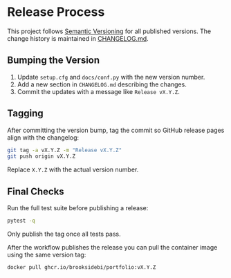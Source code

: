 # Release Process

This project follows [Semantic Versioning](https://semver.org) for all published versions.
The change history is maintained in [CHANGELOG.md](CHANGELOG.md).

## Bumping the Version

1. Update `setup.cfg` and `docs/conf.py` with the new version number.
2. Add a new section in `CHANGELOG.md` describing the changes.
3. Commit the updates with a message like `Release vX.Y.Z`.

## Tagging

After committing the version bump, tag the commit so GitHub release pages
align with the changelog:

```bash
git tag -a vX.Y.Z -m "Release vX.Y.Z"
git push origin vX.Y.Z
```

Replace `X.Y.Z` with the actual version number.

## Final Checks

Run the full test suite before publishing a release:

```bash
pytest -q
```

Only publish the tag once all tests pass.

After the workflow publishes the release you can pull the container image using
the same version tag:

```bash
docker pull ghcr.io/brooksidebi/portfolio:vX.Y.Z
```
